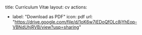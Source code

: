 
title: Curriculum Vitæ
layout: cv
actions:
  - label: "Download as PDF"
    icon: pdf
    url: "https://drive.google.com/file/d/1oK6w7iEDoQfOLc8jYhEop-VBNdUhjRVB/view?usp=sharing"
